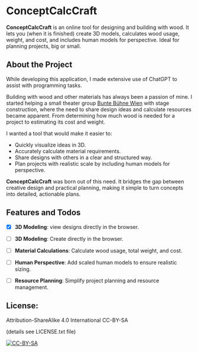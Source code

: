 # ConceptCalcCraft

**ConceptCalcCraft** is an online tool for designing and building with wood.  It lets you (when it is finished) create 3D models, calculates wood usage, weight, and cost, and includes human models for perspective. Ideal for planning projects, big or small.

## About the Project

While developing this application, I made extensive use of ChatGPT to assist with programming tasks.

Building with wood and other materials has always been a passion of mine. I started helping a small theater group [Bunte Bühne Wien](https://www.instagram.com/buntebuehnewien/) with stage construction, where the need to share design ideas and calculate resources became apparent. From determining how much wood is needed for a project to estimating its cost and weight.

I wanted a tool that would make it easier to:

- Quickly visualize ideas in 3D.
- Accurately calculate material requirements.
- Share designs with others in a clear and structured way.
- Plan projects with realistic scale by including human models for perspective.

**ConceptCalcCraft** was born out of this need. It bridges the gap between creative design and practical planning, making it simple to turn concepts into detailed, actionable plans.

## Features and Todos

- [x] **3D Modeling**: view designs directly in the browser.
- [ ] **3D Modeling**: Create directly in the browser.
- [ ] **Material Calculations**: Calculate wood usage, total weight, and cost.
- [ ] **Human Perspective**: Add scaled human models to ensure realistic sizing.
- [ ] **Resource Planning**: Simplify project planning and resource management.


## License: 
Attribution-ShareAlike 4.0 International CC-BY-SA 

(details see LICENSE.txt file)

[![CC-BY-SA](https://i.creativecommons.org/l/by-sa/4.0/88x31.png)](#license)

